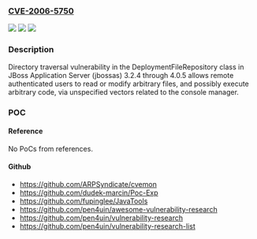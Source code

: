 ### [CVE-2006-5750](https://cve.mitre.org/cgi-bin/cvename.cgi?name=CVE-2006-5750)
![](https://img.shields.io/static/v1?label=Product&message=n%2Fa&color=blue)
![](https://img.shields.io/static/v1?label=Version&message=n%2Fa&color=blue)
![](https://img.shields.io/static/v1?label=Vulnerability&message=n%2Fa&color=brighgreen)

### Description

Directory traversal vulnerability in the DeploymentFileRepository class in JBoss Application Server (jbossas) 3.2.4 through 4.0.5 allows remote authenticated users to read or modify arbitrary files, and possibly execute arbitrary code, via unspecified vectors related to the console manager.

### POC

#### Reference
No PoCs from references.

#### Github
- https://github.com/ARPSyndicate/cvemon
- https://github.com/dudek-marcin/Poc-Exp
- https://github.com/fupinglee/JavaTools
- https://github.com/pen4uin/awesome-vulnerability-research
- https://github.com/pen4uin/vulnerability-research
- https://github.com/pen4uin/vulnerability-research-list

